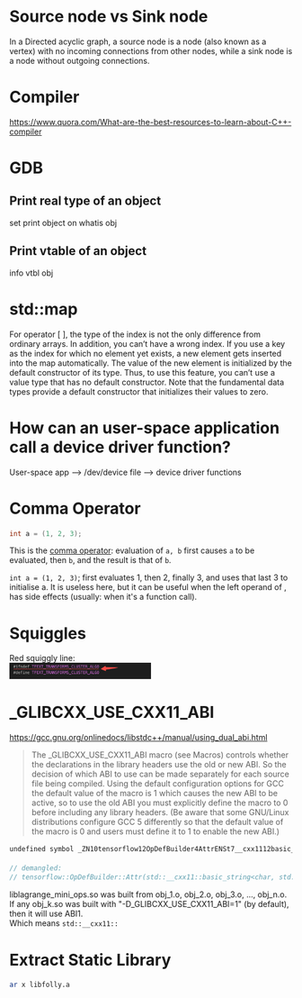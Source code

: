 # Source node vs Sink node
In a Directed acyclic graph, a source node is a node (also known as a vertex) with no incoming connections from other nodes, while a sink node is a node without outgoing connections.

# Compiler
https://www.quora.com/What-are-the-best-resources-to-learn-about-C++-compiler

# GDB
## Print real type of an object
set print object on
whatis obj

## Print vtable of an object
info vtbl obj

# std::map
For operator [ ], the type of the index is not the only difference from ordinary arrays. In addition,
you can’t have a wrong index. If you use a key as the index for which no element yet exists, a new
element gets inserted into the map automatically. The value of the new element is initialized by the
default constructor of its type. Thus, to use this feature, you can’t use a value type that has no default
constructor. Note that the fundamental data types provide a default constructor that initializes their
values to zero.

# How can an user-space application call a device driver function?
User-space app --> /dev/device file --> device driver functions

# Comma Operator
```C++
int a = (1, 2, 3);
```
This is the [comma operator](http://en.wikipedia.org/wiki/Comma_operator): evaluation of `a, b` first causes `a` to be evaluated, then `b`, and the result is that of `b`.

`int a = (1, 2, 3)`; first evaluates 1, then 2, finally 3, and uses that last 3 to initialise a. It is useless here, but it can be useful when the left operand of , has side effects (usually: when it's a function call).

# Squiggles
Red squiggly line:  
<img src="./images/red_squiggly_line.png" alt="Red Squiggly Line" width="50%" />

# _GLIBCXX_USE_CXX11_ABI
https://gcc.gnu.org/onlinedocs/libstdc++/manual/using_dual_abi.html
>The _GLIBCXX_USE_CXX11_ABI macro (see Macros) controls whether the declarations in the library headers use the old or new ABI. So the decision of which ABI to use can be made separately for each source file being compiled. Using the default configuration options for GCC the default value of the macro is 1 which causes the new ABI to be active, so to use the old ABI you must explicitly define the macro to 0 before including any library headers. (Be aware that some GNU/Linux distributions configure GCC 5 differently so that the default value of the macro is 0 and users must define it to 1 to enable the new ABI.)

```C++
undefined symbol _ZN10tensorflow12OpDefBuilder4AttrENSt7__cxx1112basic_stringIcSt11char_traitsIcESaIcEEE

// demangled:
// tensorflow::OpDefBuilder::Attr(std::__cxx11::basic_string<char, std::char_traits<char>, std::allocator<char> >)
```
liblagrange_mini_ops.so was built from obj_1.o, obj_2.o, obj_3.o, ..., obj_n.o.  
If any obj_k.so was built with "-D_GLIBCXX_USE_CXX11_ABI=1" (by default), then it will use ABI1.  
Which means `std::__cxx11::`

# Extract Static Library
```Bash
ar x libfolly.a
```